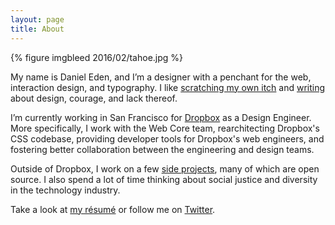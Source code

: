 ```yaml
---
layout: page
title: About
---
```


{% figure imgbleed 2016/02/tahoe.jpg %}

My name is Daniel Eden, and I’m a designer with a penchant for the web,
interaction design, and typography. I like [scratching my own itch](/portfolio
"Daniel Eden’s portfolio") and [writing](/blog "Daniel Eden’s blog") about
design, courage, and lack thereof.

I’m currently working in San Francisco for [Dropbox](http://dropbox.com
"Dropbox") as a Design Engineer. More specifically, I work with the Web Core
team, rearchitecting Dropbox's CSS codebase, providing developer tools for
Dropbox's web engineers, and fostering better collaboration between the
engineering and design teams.

Outside of Dropbox, I work on a few
[side projects](/portfolio "Daniel Eden’s portfolio"), many of which are open
source. I also spend a lot of time thinking about social justice and diversity
in the technology industry.

Take a look at
[my résumé](https://www.dropbox.com/s/kq431p4ey1b1ayu/R%C3%A9sum%C3%A9.pdf
"Daniel Eden’s résumé") or follow me on [Twitter](http://twitter.com/_dte
"Daniel Eden on Twitter").
